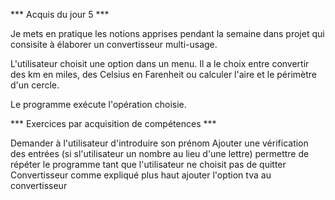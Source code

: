 *** Acquis du jour 5 ***

Je mets en pratique les notions apprises pendant la semaine dans projet qui consisite à élaborer un convertisseur multi-usage.

L'utilisateur choisit une option dans un menu. Il a le choix entre convertir des km en miles, des Celsius en Farenheit ou calculer l'aire et le périmètre d'un cercle.

Le programme exécute l'opération choisie.

*** Exercices par acquisition de compétences ***

Demander à l'utilisateur d'introduire son prénom
Ajouter une vérification des entrées (si sl'utilisateur un nombre au lieu d'une lettre)
permettre de répéter le programme tant que l'utilisateur ne choisit pas de quitter
Convertisseur comme expliqué plus haut
ajouter l'option tva au convertisseur